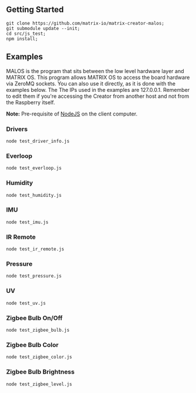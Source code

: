 ## Getting Started
```
git clone https://github.com/matrix-io/matrix-creator-malos;
git submodule update --init;
cd src/js_test;
npm install;
```

## Examples
MALOS is the program that sits between the low level hardware layer and MATRIX OS. This program allows MATRIX OS to access the board hardware via ZeroMQ sockets. You can also use it directly, as it is done with the examples below. The The IPs used in the examples are 127.0.0.1. Remember to edit them if you're accessing the Creator from another host and not from the Raspberry itself.

**Note:** Pre-requisite of [NodeJS](https://nodejs.org/en/download) on the client computer.

### Drivers
```
node test_driver_info.js
```
### Everloop
```
node test_everloop.js
```
### Humidity
```
node test_humidity.js
```
### IMU
```
node test_imu.js
```
### IR Remote
```
node test_ir_remote.js
```
### Pressure
```
node test_pressure.js
```
### UV
```
node test_uv.js
```
### Zigbee Bulb On/Off
```
node test_zigbee_bulb.js
```
### Zigbee Bulb Color
```
node test_zigbee_color.js
```
### Zigbee Bulb Brightness
```
node test_zigbee_level.js
```
